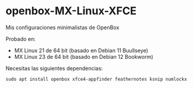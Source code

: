 # openbox-MX-Linux-XFCE
Mis configuraciones minimalistas de OpenBox

Probado en:
- MX Linux 21 de 64 bit (basado en Debian 11 Buullseye)
- MX Linux 23 de 64 bit (basado en Debian 12 Bookworm)

Necesitas las siguientes dependencias:
```
sudo apt install openbox xfce4-appfinder feathernotes ksnip numlockx
```



